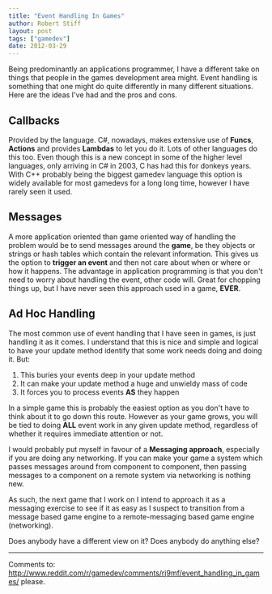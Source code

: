```yaml
---
title: "Event Handling In Games"
author: Robert Stiff
layout: post
tags: ["gamedev"]
date: 2012-03-29
---
```


Being predominantly an applications programmer, I have a different take on things that people in the games development area might. Event handling is something that one might do quite differently in many different situations. Here are the ideas I've had and the pros and cons.

<!--more-->

## Callbacks
Provided by the language. C#, nowadays, makes extensive use of **Funcs**, **Actions** and provides **Lambdas** to let you do it. Lots of other languages do this too. Even though this is a new concept in some of the higher level languages, only arriving in C# in 2003, C has had this for donkeys years. With C++ probably being the biggest gamedev language this option is widely available for most gamedevs for a long long time, however I have rarely seen it used.

## Messages
A more application oriented than game oriented way of handling the problem would be to send messages around the **game**, be they objects or strings or hash tables which contain the relevant information. This gives us the option to **trigger an event** and then not care about when or where or how it happens. The advantage in application programming is that you don't need to worry about handling the event, other code will. Great for chopping things up, but I have never seen this approach used in a game, **EVER**.

## Ad Hoc Handling
The most common use of event handling that I have seen in games, is just handling it as it comes. I understand that this is nice and simple and logical to have your update method identify that some work needs doing and doing it. But:

1. This buries your events deep in your update method 
2. It can make your update method a huge and unwieldy mass of code 
3. It forces you to process events **AS** they happen

In a simple game this is probably the easiest option as you don't have to think about it to go down this route. However as your game grows, you will be tied to doing **ALL** event work in any given update method, regardless of whether it requires immediate attention or not.

I would probably put myself in favour of a **Messaging approach**, especially if you are doing any networking. If you can make your game a system which passes messages around from component to component, then passing messages to a component on a remote system via networking is nothing new.

As such, the next game that I work on I intend to approach it as a messaging exercise to see if it as easy as I suspect to transition from a message based game engine to a remote-messaging based game engine (networking).

Does anybody have a different view on it? Does anybody do anything else?

---

Comments to: http://www.reddit.com/r/gamedev/comments/rj9mf/event_handling_in_games/ please.